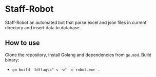 # Staff-Robot

Staff-Robot an automated bot that parse excel and json files in current directory and insert data to database.

## How to use

Clone the repository, install Golang and dependencies from `go.mod`.
Build binary:
- `go build -ldflags="-s -w" -o robot.exe .`


